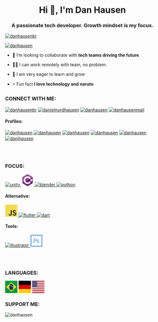 <h1 align="center">Hi 👋, I'm Dan Hausen</h1>
<h3 align="center">A passionate tech developer. Growth mindset is my focus.</h3>

<p align="left"> <a href="https://twitter.com/danhausenbr" target="blank"><img src="https://img.shields.io/twitter/follow/danhausenbr?logo=twitter&style=for-the-badge" alt="danhausenbr" /></a></p>
<p align="left"> <a href="https://www.codewars.com/users/Dan%20Hausen" target="blank"><img src="https://www.codewars.com/users/Dan%20Hausen/badges/small" alt="danhausen" /></a></p>


- 👯 I’m looking to collaborate with **tech teams driving the future**

- 👨‍💻 I can work remotely with team, no problem.

- 📄 I am very eager to learn and grow

- ⚡ Fun fact **I love technology and naruto**

<h3 align="left">CONNECT WITH ME:</h3>
<p align="left">
<a href="https://twitter.com/danhausenbr" target="_blank"><img align="center" src="https://www.vectorlogo.zone/logos/twitter/twitter-official.svg" alt="danhausenbr" height="40" width="40" /></a>
<a href="https://linkedin.com/in/danielnordhausen" target="_blank"><img align="center" src="https://www.vectorlogo.zone/logos/linkedin/linkedin-icon.svg" alt="danielnordhausen" height="40" width="40" /></a>
<a href="https://t.me/danhausen" target="_blank"><img align="center" src="https://www.vectorlogo.zone/logos/telegram/telegram-tile.svg" alt="danhausen" height="40" width="40" /></a>
<a href="mailto:business@danhausen.com.br" target="_blank"><img align="center" src="https://cdn.worldvectorlogo.com/logos/gmail-icon.svg" alt="danhausenmail" height="40" width="40" /></a>
 
<h4 align="left">Profiles:</h4>
<a href="https://dev.to/danhausen" target="_blank"><img align="center" src="https://www.vectorlogo.zone/logos/devto/devto-ar21.svg" alt="danhausen" height="40" width="40" /></a>
<a href="https://kaggle.com/danhausen" target="_blank"><img align="center" src="https://www.vectorlogo.zone/logos/kaggle/kaggle-icon.svg" alt="danhausen" height="40" width="40" /></a>
<a href="https://dribbble.com/danhausen" target="_blank"><img align="center" src="https://www.vectorlogo.zone/logos/dribbble/dribbble-icon.svg" alt="danhausen" height="34" width="40" /></a> 
<a href="https://www.hackerrank.com/danhausen" target="_blank"><img align="center" src="https://cdn.jsdelivr.net/npm/simple-icons@3.0.1/icons/hackerrank.svg" alt="danhausen" height="40" width="40" /></a>
<a href="https://www.leetcode.com/danhausen" target="_blank"><img align="center" src="https://cdn.jsdelivr.net/npm/simple-icons@3.0.1/icons/leetcode.svg" alt="danhausen" height="40" width="40" /></a>
<a href="https://www.topcoder.com/members/danihausen" target="_blank"><img align="center" src="https://cdn.jsdelivr.net/npm/simple-icons@3.0.1/icons/topcoder.svg" alt="danihausen" height="40" width="40" /></a>
</p>
<br></br>
<h3 align="left">FOCUS:</h3>
<p align="left"> 
 <a href="https://unity.com/" target="_blank"> <img src="https://github.com/halak/unity-editor-icons/blob/master/icons/small/UnityLogoLarge.png" alt="unity" width="40" height="40"/> </a> 
 <a href="https://www.w3schools.com/cs/" target="_blank"> <img src="https://raw.githubusercontent.com/devicons/devicon/master/icons/csharp/csharp-original.svg" alt="csharp" width="40" height="40"/> </a> 
 <a href="https://www.blender.org/" target="_blank"> <img src="https://img.icons8.com/color/48/000000/blender-3d.png" alt="blender" width="40" height="40"/> </a>   
 <a href="https://www.python.org" target="_blank"> <img src="https://www.vectorlogo.zone/logos/python/python-icon.svg" alt="python" width="40" height="40"/> </a>
 
<h4 align="left">Alternative:</h4>
 <a href="https://www.javascript.com/" target="_blank"> <img src="https://github.com/devicons/devicon/blob/master/icons/javascript/javascript-original.svg" alt="javascript" width="40" height="40"/> </a>
 <a href="https://flutter.dev" target="_blank"> <img src="https://www.vectorlogo.zone/logos/flutterio/flutterio-icon.svg" alt="flutter" width="40" height="40"/> </a> 
 <a href="https://dart.dev" target="_blank"> <img src="https://www.vectorlogo.zone/logos/dartlang/dartlang-icon.svg" alt="dart" width="40" height="40"/> </a>    
 
<h4 align="left">Tools:</h4>
 <a href="https://www.adobe.com/in/products/illustrator.html" target="_blank"> <img src="https://www.vectorlogo.zone/logos/adobe_illustrator/adobe_illustrator-icon.svg" alt="illustrator" width="40" height="40"/> </a>
 <a href="https://www.photoshop.com/en" target="_blank"> <img src="https://raw.githubusercontent.com/devicons/devicon/master/icons/photoshop/photoshop-line.svg" alt="photoshop" width="40" height="40"/> </a> 
 </p>
<br></br>
<h3 align="left">LANGUAGES:</h3>
<p align="left"> 
 <a target="_blank"> <img src="https://github.com/hampusborgos/country-flags/blob/main/svg/br.svg" alt="Portugês" width="40" height="40"/> </a>
 <a target="_blank"> <img src="https://github.com/hampusborgos/country-flags/blob/main/svg/de.svg" alt="Deustch" width="40" height="40"/> </a>   
 <a target="_blank"> <img src="https://github.com/hampusborgos/country-flags/blob/main/svg/us.svg" alt="English" width="40" height="40"/> </a>   
</p>

<h3 align="left">SUPPORT ME:</h3>
<p><a href="https://www.buymeacoffee.com/danhausen"> <img align="left" src="https://cdn.buymeacoffee.com/buttons/v2/default-yellow.png" height="50" width="210" alt="danhausen" /></a></p><br><br>
